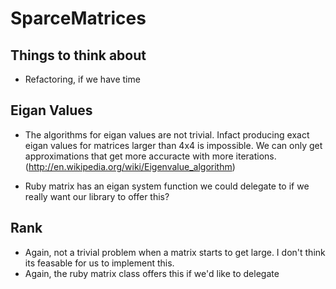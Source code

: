 # SparceMatrices

## Things to think about
- Refactoring, if we have time

## Eigan Values
- The algorithms for eigan values are not trivial. Infact producing exact eigan values for matrices larger than 4x4 is impossible. We can only get approximations that get more accuracte with more iterations. (http://en.wikipedia.org/wiki/Eigenvalue_algorithm)

- Ruby matrix has an eigan system function we could delegate to if we really want our library to offer this?

## Rank
- Again, not a trivial problem when a matrix starts to get large. I don't think its feasable for us to implement this.
- Again, the ruby matrix class offers this if we'd like to delegate